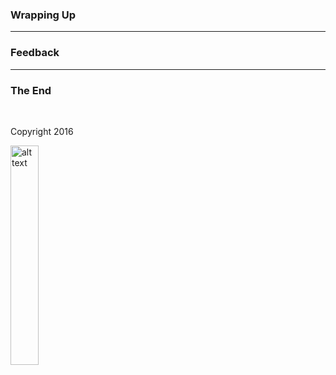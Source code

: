 ### Wrapping Up

<!-- .slide: data-background="../../vendors/codecentric-reveal-template/slides/img/background-orange-orig.jpg" -->

---

### Feedback

---

### The End

&nbsp;

Copyright 2016

<p></p>
<p><img class="simpleImage" src="../../vendors/codecentric-reveal-template/slides/img/logo-and-name-white.png" alt="alt text" title="codecentric Logo" width="30%"></p>
